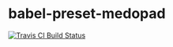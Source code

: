 # babel-preset-medopad

[![Travis CI Build Status](https://img.shields.io/travis/medopad/babel-preset-medopad/master.svg?style=flat-square)](https://travis-ci.org/medopad/babel-preset-medopad)
